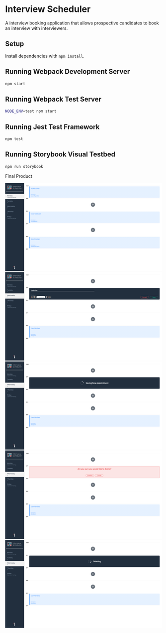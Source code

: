 # Interview Scheduler
A interview booking application that allows prospective candidates to book an interview with interviewers. 

## Setup

Install dependencies with `npm install`.

## Running Webpack Development Server

```sh
npm start
```

## Running Webpack Test Server
```sh
NODE_ENV=test npm start
```

## Running Jest Test Framework

```sh
npm test
```

## Running Storybook Visual Testbed

```sh
npm run storybook
```

Final Product

![Alt text](/docs/1.png)
![Alt text](/docs/2.png)
![Alt text](/docs/3.png)
![Alt text](/docs/4.png)
![Alt text](/docs/5.png)

